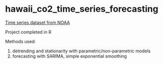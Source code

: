 # hawaii_co2_time_series_forecasting

[Time series dataset from NOAA](https://gml.noaa.gov/ccgg/trends/data.html)

Project completed in R

Methods used: 
1. detrending and stationarity with parametric/non-parametric models
2. forecasting with SARIMA, simple exponential smoothing
